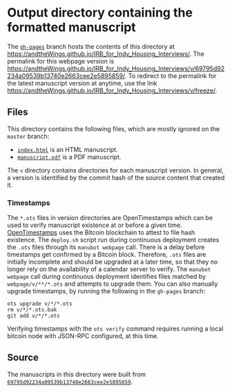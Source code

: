 # Output directory containing the formatted manuscript

The [`gh-pages`](https://github.com/andtheWings/IRB_for_Indy_Housing_Interviews/tree/gh-pages) branch hosts the contents of this directory at <https://andtheWings.github.io/IRB_for_Indy_Housing_Interviews/>.
The permalink for this webpage version is <https://andtheWings.github.io/IRB_for_Indy_Housing_Interviews/v/69795d92234a09539b13740e2663cee2e5895859/>.
To redirect to the permalink for the latest manuscript version at anytime, use the link <https://andtheWings.github.io/IRB_for_Indy_Housing_Interviews/v/freeze/>.

## Files

This directory contains the following files, which are mostly ignored on the `master` branch:

+ [`index.html`](index.html) is an HTML manuscript.
+ [`manuscript.pdf`](manuscript.pdf) is a PDF manuscript.

The `v` directory contains directories for each manuscript version.
In general, a version is identified by the commit hash of the source content that created it.

### Timestamps

The `*.ots` files in version directories are OpenTimestamps which can be used to verify manuscript existence at or before a given time.
[OpenTimestamps](https://opentimestamps.org/) uses the Bitcoin blockchain to attest to file hash existence.
The `deploy.sh` script run during continuous deployment creates the `.ots` files through its `manubot webpage` call.
There is a delay before timestamps get confirmed by a Bitcoin block.
Therefore, `.ots` files are initially incomplete and should be upgraded at a later time, so that they no longer rely on the availability of a calendar server to verify.
The `manubot webpage` call during continuous deployment identifies files matched by `webpage/v/**/*.ots` and attempts to upgrade them.
You can also manually upgrade timestamps, by running the following in the `gh-pages` branch:

```shell
ots upgrade v/*/*.ots
rm v/*/*.ots.bak
git add v/*/*.ots
```

Verifying timestamps with the `ots verify` command requires running a local bitcoin node with JSON-RPC configured, at this time.

## Source

The manuscripts in this directory were built from
[`69795d92234a09539b13740e2663cee2e5895859`](https://github.com/andtheWings/IRB_for_Indy_Housing_Interviews/commit/69795d92234a09539b13740e2663cee2e5895859).
